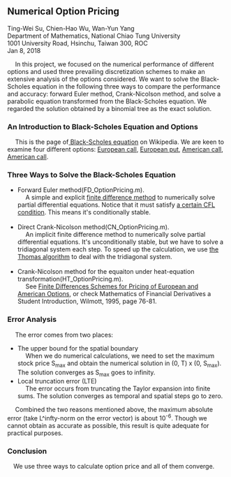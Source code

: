 ## Numerical Option Pricing

Ting-Wei Su, Chien-Hao Wu, Wan-Yun Yang <br>
Department of Mathematics, National Chiao Tung University <br>
1001 University Road, Hsinchu, Taiwan 300, ROC <br>
Jan 8, 2018 <br>

&emsp; In this project, we focused on the numerical performance of different options and used three prevailing discretization schemes to make an extensive analysis of the options considered. We want to solve the Black-Scholes equation in the following three ways to compare the performance and accuracy: forward Euler method, Crank-Nicolson method, and solve a parabolic equation transformed from the Black-Scholes equation. We regarded the solution obtained by a binomial tree as the exact solution.

### An Introduction to Black-Scholes Equation and Options
&emsp; This is the page of<a href="https://en.wikipedia.org/wiki/Black%E2%80%93Scholes_equation" title="Title">
Black-Scholes equation</a> on Wikipedia. 
We are keen to examine four different options: <a href="https://www.investopedia.com/terms/e/europeanoption.asp" title="Title">
European call</a>, <a href="https://www.investopedia.com/terms/e/europeanoption.asp" title="Title">
European put</a>, <a href="https://www.investopedia.com/terms/a/americanoption.asp" title="Title">
American call</a>, <a href="https://www.investopedia.com/terms/a/americanoption.asp" title="Title">
American call</a>. 

### Three Ways to Solve the Black-Scholes Equation
* Forward Euler method(FD_OptionPricing.m). <br>
&emsp; A simple and explicit <a href="https://en.wikipedia.org/wiki/Finite_difference" title="Title">
 finite difference method</a> to numerically solve partial differential equations. Notice that it must satisfy <a href="https://en.wikipedia.org/wiki/Courant%E2%80%93Friedrichs%E2%80%93Lewy_condition" title="Title">
a certain CFL condition</a>. This means it's conditionally stable. <br> <br>
* Direct Crank-Nicolson method(CN_OptionPricing.m). <br>
&emsp; An implicit finite difference method to numerically solve partial differential equations. It's unconditionally stable, but we have to solve a tridiagonal system each step. To speed up the calculation, we use <a href="https://en.wikipedia.org/wiki/Tridiagonal_matrix_algorithm" title="Title">the Thomas algorithm</a> to deal with the tridiagonal system. <br> <br>
* Crank-Nicolson method for the equaiton under heat-equation transformation(HT_OptionPricing.m). <br>
&emsp; See <a href="https://fenix.tecnico.ulisboa.pt/downloadFile/395139424085/Extended%20Abstract.pdf" title="Title">Finite Differences Schemes for Pricing of European and American Options</a>, or check Mathematics of Financial Derivatives a Student Introduction, Wilmott, 1995, page 76-81.

### Error Analysis
&emsp; The error comes from two places:
* The upper bound for the spatial boundary <br>
&emsp; When we do numerical calculations, we need to set the maximum stock price S<sub>max</sub> and obtain the numerical solution in (0, T) x (0, S<sub>max</sub>). The solution converges as S<sub>max</sub> goes to infinity.
* Local truncation error (LTE) <br>
&emsp; The error occurs from truncating the Taylor expansion into finite sums. The solution converges as temporal and spatial steps go to zero.

&emsp; Combined the two reasons mentioned above, the maximum absolute error (take L^infty-norm on the error vector) is about 10<sup>-6</sup>. Though we cannot obtain as accurate as possible, this result is quite adequate for practical purposes.

### Conclusion
&emsp;We use three ways to calculate option price and all of them converge. 

